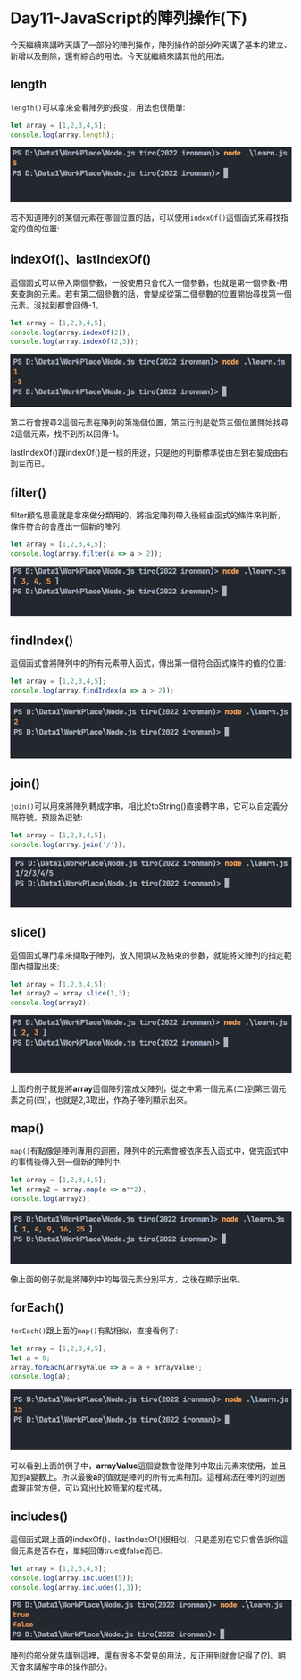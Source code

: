 # Day11-JavaScript的陣列操作(下)

今天繼續來講昨天講了一部分的陣列操作，陣列操作的部分昨天講了基本的建立、新增以及刪除，還有綜合的用法。今天就繼續來講其他的用法。

## length

`length()`可以拿來查看陣列的長度，用法也很簡單:

```javascript
let array = [1,2,3,4,5];
console.log(array.length);
```

![Day11-01](./img/Day11/01.png)

若不知道陣列的某個元素在哪個位置的話，可以使用`indexOf()`這個函式來尋找指定的值的位置:

## indexOf()、lastIndexOf()

這個函式可以帶入兩個參數，一般使用只會代入一個參數，也就是第一個參數-用來查詢的元素。若有第二個參數的話，會變成從第二個參數的位置開始尋找第一個元素。沒找到都會回傳-1。

```javascript
let array = [1,2,3,4,5];
console.log(array.indexOf(2));
console.log(array.indexOf(2,3));
```

![Day11-02](./img/Day11/02.png)

第二行會搜尋2這個元素在陣列的第幾個位置，第三行則是從第三個位置開始找尋2這個元素，找不到所以回傳-1。

lastIndexOf()跟indexOf()是一樣的用途，只是他的判斷標準從由左到右變成由右到左而已。

## filter()

filter顧名思義就是拿來做分類用的，將指定陣列帶入後經由函式的條件來判斷，條件符合的會產出一個新的陣列:

```javascript
let array = [1,2,3,4,5];
console.log(array.filter(a => a > 2));
```

![Day11-03](./img/Day11/03.png)

## findIndex()

這個函式會將陣列中的所有元素帶入函式，傳出第一個符合函式條件的值的位置:

```javascript
let array = [1,2,3,4,5];
console.log(array.findIndex(a => a > 2));
```

![Day11-04](./img/Day11/04.png)

## join()

`join()`可以用來將陣列轉成字串，相比於toString()直接轉字串，它可以自定義分隔符號，預設為逗號:

```javascript
let array = [1,2,3,4,5];
console.log(array.join('/'));
```

![Day11-05](./img/Day11/05.png)

## slice()

這個函式專門拿來擷取子陣列，放入開頭以及結束的參數，就能將父陣列的指定範圍內擷取出來:

```javascript
let array = [1,2,3,4,5];
let array2 = array.slice(1,3);
console.log(array2);
```
![Day11-06](./img/Day11/06.png)

上面的例子就是將**array**這個陣列當成父陣列，從之中第一個元素(二)到第三個元素之前(四)，也就是2,3取出，作為子陣列顯示出來。

## map()

`map()`有點像是陣列專用的迴圈，陣列中的元素會被依序丟入函式中，做完函式中的事情後傳入到一個新的陣列中:

```javascript
let array = [1,2,3,4,5];
let array2 = array.map(a => a**2);
console.log(array2);
```
![Day11-07](./img/Day11/07.png)

像上面的例子就是將陣列中的每個元素分別平方，之後在顯示出來。

## forEach()

`forEach()`跟上面的`map()`有點相似，直接看例子:

```javascript
let array = [1,2,3,4,5];
let a = 0;
array.forEach(arrayValue => a = a + arrayValue);
console.log(a);
```

![Day11-08](./img/Day11/08.png)

可以看到上面的例子中，**arrayValue**這個變數會從陣列中取出元素來使用，並且加到**a**變數上。所以最後**a**的值就是陣列的所有元素相加。這種寫法在陣列的迴圈處理非常方便，可以寫出比較簡潔的程式碼。

## includes()

這個函式跟上面的indexOf()、lastIndexOf()很相似，只是差別在它只會告訴你這個元素是否存在，單純回傳true或false而已:

```javascript
let array = [1,2,3,4,5];
console.log(array.includes(5));
console.log(array.includes(1,3));
```

![Day11-09](./img/Day11/09.png)

陣列的部分就先講到這裡，還有很多不常見的用法，反正用到就會記得了(?)。明天會來講解字串的操作部分。